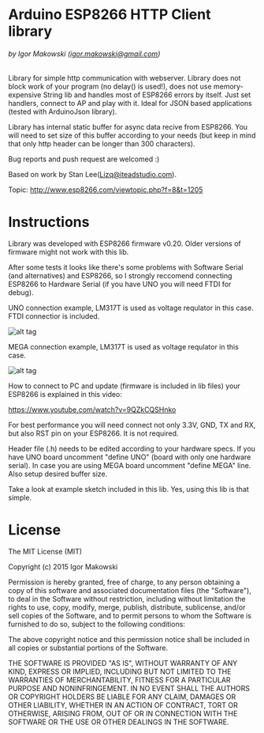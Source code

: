 # Arduino ESP8266 HTTP Client library #
###### by Igor Makowski (igor.makowski@gmail.com)

Library for simple http communication with webserver. Library does not block
work of your program (no delay() is used!), does not use memory-expensive
String lib and handles most of ESP8266 errors by itself.
Just set handlers, connect to AP and play with it. Ideal for JSON based
applications (tested with ArduinoJson library).

Library has internal static buffer for async data recive from ESP8266. You will 
need to set size of this buffer according to your needs (but keep in mind that
only http header can be longer than 300 characters).

Bug reports and push request are welcomed :)

Based on work by Stan Lee(Lizq@iteadstudio.com).

Topic:
http://www.esp8266.com/viewtopic.php?f=8&t=1205

# Instructions #

Library was developed with ESP8266 firmware v0.20. Older versions of firmware
might not work with this lib.  

After some tests it looks like there's some problems with Software Serial (and alternatives)
and ESP8266, so I strongly reccomend connecting ESP8266 to Hardware Serial (if you have UNO
you will need FTDI for debug).

UNO connection example, LM317T is used as voltage requlator in this case. FTDI connectior is included.

![alt tag](https://dl.dropboxusercontent.com/u/2844497/ESP8266/uno.png)
  
  
MEGA connection example, LM317T is used as voltage requlator in this case.

![alt tag](https://dl.dropboxusercontent.com/u/2844497/ESP8266/mega.png)


How to connect to PC and update (firmware is included in lib files) your ESP8266 is explained in this video: 

https://www.youtube.com/watch?v=9QZkCQSHnko

For best performance you will need connect not only 3.3V, GND, TX and RX, but
also RST pin on your ESP8266. It is not required.

Header file (.h) needs to be edited according to your hardware specs. If you have UNO board uncomment "define UNO" (board with only one hardware serial). In case you are using MEGA board uncomment "define MEGA" line. Also setup desired buffer size.

Take a look at example sketch included in this lib. Yes, using this lib is that simple.

	
# License #
The MIT License (MIT)

Copyright (c) 2015 Igor Makowski

Permission is hereby granted, free of charge, to any person obtaining a copy
of this software and associated documentation files (the "Software"), to deal
in the Software without restriction, including without limitation the rights
to use, copy, modify, merge, publish, distribute, sublicense, and/or sell
copies of the Software, and to permit persons to whom the Software is
furnished to do so, subject to the following conditions:

The above copyright notice and this permission notice shall be included in
all copies or substantial portions of the Software.

THE SOFTWARE IS PROVIDED "AS IS", WITHOUT WARRANTY OF ANY KIND, EXPRESS OR
IMPLIED, INCLUDING BUT NOT LIMITED TO THE WARRANTIES OF MERCHANTABILITY,
FITNESS FOR A PARTICULAR PURPOSE AND NONINFRINGEMENT. IN NO EVENT SHALL THE
AUTHORS OR COPYRIGHT HOLDERS BE LIABLE FOR ANY CLAIM, DAMAGES OR OTHER
LIABILITY, WHETHER IN AN ACTION OF CONTRACT, TORT OR OTHERWISE, ARISING FROM,
OUT OF OR IN CONNECTION WITH THE SOFTWARE OR THE USE OR OTHER DEALINGS IN
THE SOFTWARE.





